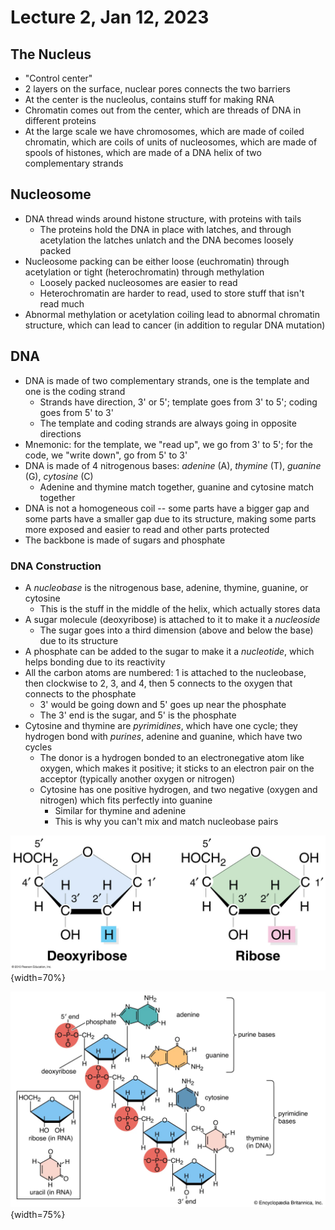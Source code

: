 # Lecture 2, Jan 12, 2023

## The Nucleus

* "Control center"
* 2 layers on the surface, nuclear pores connects the two barriers
* At the center is the nucleolus, contains stuff for making RNA
* Chromatin comes out from the center, which are threads of DNA in different proteins
* At the large scale we have chromosomes, which are made of coiled chromatin, which are coils of units of nucleosomes, which are made of spools of histones, which are made of a DNA helix of two complementary strands

## Nucleosome

* DNA thread winds around histone structure, with proteins with tails
	* The proteins hold the DNA in place with latches, and through acetylation the latches unlatch and the DNA becomes loosely packed
* Nucleosome packing can be either loose (euchromatin) through acetylation or tight (heterochromatin) through methylation
	* Loosely packed nucleosomes are easier to read
	* Heterochromatin are harder to read, used to store stuff that isn't read much
* Abnormal methylation or acetylation coiling lead to abnormal chromatin structure, which can lead to cancer (in addition to regular DNA mutation)

## DNA

* DNA is made of two complementary strands, one is the template and one is the coding strand
	* Strands have direction, 3' or 5'; template goes from 3' to 5'; coding goes from 5' to 3'
	* The template and coding strands are always going in opposite directions
* Mnemonic: for the template, we "read up", we go from 3' to 5'; for the code, we "write down", go from 5' to 3'
* DNA is made of 4 nitrogenous bases: *adenine* (A), *thymine* (T), *guanine* (G), *cytosine* (C)
	* Adenine and thymine match together, guanine and cytosine match together
* DNA is not a homogeneous coil -- some parts have a bigger gap and some parts have a smaller gap due to its structure, making some parts more exposed and easier to read and other parts protected
* The backbone is made of sugars and phosphate

### DNA Construction

* A *nucleobase* is the nitrogenous base, adenine, thymine, guanine, or cytosine
	* This is the stuff in the middle of the helix, which actually stores data
* A sugar molecule (deoxyribose) is attached to it to make it a *nucleoside*
	* The sugar goes into a third dimension (above and below the base) due to its structure
* A phosphate can be added to the sugar to make it a *nucleotide*, which helps bonding due to its reactivity
* All the carbon atoms are numbered: 1 is attached to the nucleobase, then clockwise to 2, 3, and 4, then 5 connects to the oxygen that connects to the phosphate
	* 3' would be going down and 5' goes up near the phosphate
	* The 3' end is the sugar, and 5' is the phosphate
* Cytosine and thymine are *pyrimidines*, which have one cycle; they hydrogen bond with *purines*, adenine and guanine, which have two cycles
	* The donor is a hydrogen bonded to an electronegative atom like oxygen, which makes it positive; it sticks to an electron pair on the acceptor (typically another oxygen or nitrogen)
	* Cytosine has one positive hydrogen, and two negative (oxygen and nitrogen) which fits perfectly into guanine
		* Similar for thymine and adenine
		* This is why you can't mix and match nucleobase pairs

![Numbering of carbons](imgs/lec2_1.png){width=70%}

![Structure of DNA](imgs/lec2_2.png){width=75%}

